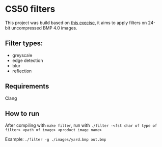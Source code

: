 # CS50 filters

This project was build based on [this execise](https://cs50.harvard.edu/x/2024/psets/4/filter/more/), it aims to apply filters on 24-bit uncompressed BMP 4.0 images.

## Filter types:
- greyscale
- edge detection
- blur
- reflection

## Requirements
Clang

## How to run
After compiling with `make filter`,  run with `./filter -<fst char of type of filter> <path of image> <product image name>`

Example: `./filter -g ./images/yard.bmp out.bmp`




